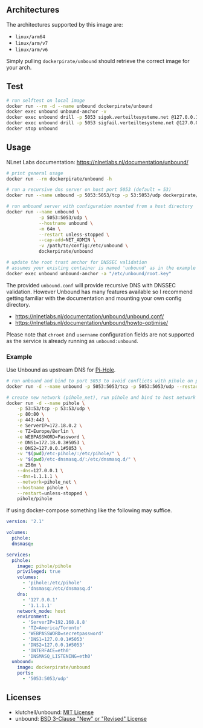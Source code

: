 ## Architectures

The architectures supported by this image are:

- `linux/arm64`
- `linux/arm/v7`
- `linux/arm/v6`

Simply pulling `dockerpirate/unbound` should retrieve the correct image for your arch.

## Test

```bash
# run selftest on local image
docker run --rm -d --name unbound dockerpirate/unbound
docker exec unbound unbound-anchor -v
docker exec unbound drill -p 5053 sigok.verteiltesysteme.net @127.0.0.1
docker exec unbound drill -p 5053 sigfail.verteiltesysteme.net @127.0.0.1
docker stop unbound
```

## Usage

NLnet Labs documentation: <https://nlnetlabs.nl/documentation/unbound/>

```bash
# print general usage
docker run --rm dockerpirate/unbound -h

# run a recursive dns server on host port 5053 (default = 53)
docker run --name unbound -p 5053:5053/tcp -p 53:5053/udp dockerpirate/unbound

# run unbound server with configuration mounted from a host directory
docker run --name unbound \
            -p 5053:5053/udp \
            --hostname unbound \
            -m 64m \
            --restart unless-stopped \
            --cap-add=NET_ADMIN \
            -v /path/to/config:/etc/unbound \
            dockerpirate/unbound

# update the root trust anchor for DNSSEC validation
# assumes your existing container is named 'unbound' as in the example above
docker exec unbound unbound-anchor -a "/etc/unbound/root.key"
```

The provided `unbound.conf` will provide recursive DNS with DNSSEC validation.
However Unbound has many features available so I recommend getting familiar with the documentation and mounting your own config directory.

- <https://nlnetlabs.nl/documentation/unbound/unbound.conf/>
- <https://nlnetlabs.nl/documentation/unbound/howto-optimise/>

Please note that `chroot` and `username` configuration fields are not supported as the service is already running as `unbound:unbound`.

### Example

Use Unbound as upstream DNS for [Pi-Hole](https://pi-hole.net/).

```bash
# run unbound and bind to port 5053 to avoid conflicts with pihole on port 53
docker run -d --name unbound -p 5053:5053/tcp -p 5053:5053/udp --restart=unless-stopped dockerpirate/unbound

# create new network (pihole_net), run pihole and bind to host network stack with 172.18.0.2:5053 (unbound) as DNS1/DNS2
docker run -d --name pihole \
    -p 53:53/tcp -p 53:53/udp \
    -p 80:80 \
    -p 443:443 \
    -e ServerIP=172.18.0.2 \
    -e TZ=Europe/Berlin \
    -e WEBPASSWORD=Password \
    -e DNS1=172.18.0.3#5053 \
    -e DNS2=127.0.0.1#5053 \
    -v "$(pwd)/etc-pihole/:/etc/pihole/" \
    -v "$(pwd)/etc-dnsmasq.d/:/etc/dnsmasq.d/" \
    -m 256m \
    --dns=127.0.0.1 \
    --dns=1.1.1.1 \
    --network=pihole_net \
    --hostname pihole \
    --restart=unless-stopped \
    pihole/pihole
```

If using docker-compose something like the following may suffice.

```yaml
version: '2.1'

volumes:
  pihole:
  dnsmasq:

services:
  pihole:
    image: pihole/pihole
    privileged: true
    volumes:
      - 'pihole:/etc/pihole'
      - 'dnsmasq:/etc/dnsmasq.d'
    dns:
      - '127.0.0.1'
      - '1.1.1.1'
    network_mode: host
    environment:
      - 'ServerIP=192.168.8.8'
      - 'TZ=America/Toronto'
      - 'WEBPASSWORD=secretpassword'
      - 'DNS1=127.0.0.1#5053'
      - 'DNS2=127.0.0.1#5053'
      - 'INTERFACE=eth0'
      - 'DNSMASQ_LISTENING=eth0'
  unbound:
    image: dockerpirate/unbound
    ports:
      - '5053:5053/udp'
```

## Licenses

- klutchell/unbound: [MIT License](https://gitlab.com/klutchell/unbound/blob/master/LICENSE)
- unbound: [BSD 3-Clause "New" or "Revised" License](https://github.com/NLnetLabs/unbound/blob/master/LICENSE)

